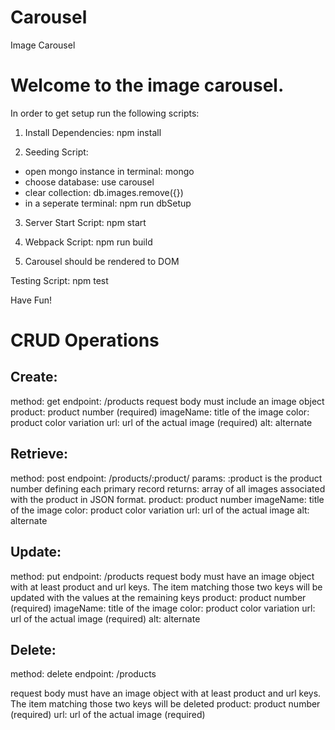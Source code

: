 # Carousel
Image Carousel

# Welcome to the image carousel.

In order to get setup run the following scripts:

1) Install Dependencies: npm install

2) Seeding Script:
  - open mongo instance in terminal: mongo
  - choose database: use carousel
  - clear collection: db.images.remove({})
  - in a seperate terminal: npm run dbSetup

3) Server Start Script: npm start

4) Webpack Script: npm run build

5) Carousel should be rendered to DOM


Testing Script: npm test

Have Fun!

# CRUD Operations

## Create:
  method: get
  endpoint: /products
  request body must include an image object
      product:   product number (required)
      imageName: title of the image
      color:     product color variation
      url:       url of the actual image (required)
      alt:       alternate

## Retrieve:
  method: post
  endpoint: /products/:product/
  params: :product is the product number defining each primary record
  returns: array of all images associated with the product in JSON format.
      product:   product number
      imageName: title of the image
      color:     product color variation
      url:       url of the actual image
      alt:       alternate

## Update:
  method: put
  endpoint: /products
  request body must have an image object with at least product and url keys. The item matching those two keys will be updated with the values at the remaining keys
      product:   product number (required)
      imageName: title of the image
      color:     product color variation
      url:       url of the actual image (required)
      alt:       alternate

## Delete:
  method: delete
  endpoint: /products

  request body must have an image object with at least product and url keys. The item matching those two keys will be deleted
        product: product number (required)
        url:     url of the actual image (required)
